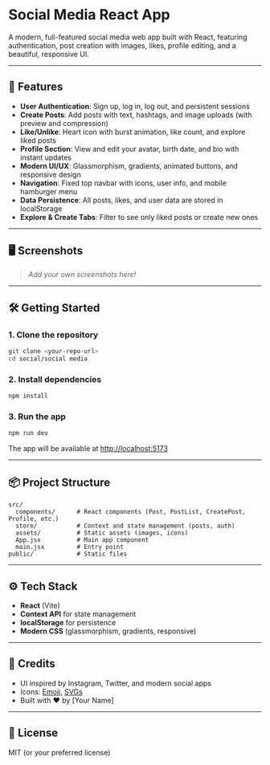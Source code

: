 # Social Media React App

A modern, full-featured social media web app built with React, featuring authentication, post creation with images, likes, profile editing, and a beautiful, responsive UI.

---

## 🚀 Features

- **User Authentication**: Sign up, log in, log out, and persistent sessions
- **Create Posts**: Add posts with text, hashtags, and image uploads (with preview and compression)
- **Like/Unlike**: Heart icon with burst animation, like count, and explore liked posts
- **Profile Section**: View and edit your avatar, birth date, and bio with instant updates
- **Modern UI/UX**: Glassmorphism, gradients, animated buttons, and responsive design
- **Navigation**: Fixed top navbar with icons, user info, and mobile hamburger menu
- **Data Persistence**: All posts, likes, and user data are stored in localStorage
- **Explore & Create Tabs**: Filter to see only liked posts or create new ones

---

## 🖥️ Screenshots

> _Add your own screenshots here!_

---

## 🛠️ Getting Started

### 1. **Clone the repository**
```sh
git clone <your-repo-url>
cd social/social media
```

### 2. **Install dependencies**
```sh
npm install
```

### 3. **Run the app**
```sh
npm run dev
```

The app will be available at [http://localhost:5173](http://localhost:5173)

---

## 📦 Project Structure

```
src/
  components/      # React components (Post, PostList, CreatePost, Profile, etc.)
  store/           # Context and state management (posts, auth)
  assets/          # Static assets (images, icons)
  App.jsx          # Main app component
  main.jsx         # Entry point
public/            # Static files
```

---

## ⚙️ Tech Stack
- **React** (Vite)
- **Context API** for state management
- **localStorage** for persistence
- **Modern CSS** (glassmorphism, gradients, responsive)

---

## 🙏 Credits
- UI inspired by Instagram, Twitter, and modern social apps
- Icons: [Emoji](https://emojipedia.org/), [SVGs](https://undraw.co/)
- Built with ❤️ by [Your Name]

---

## 📄 License
MIT (or your preferred license)
